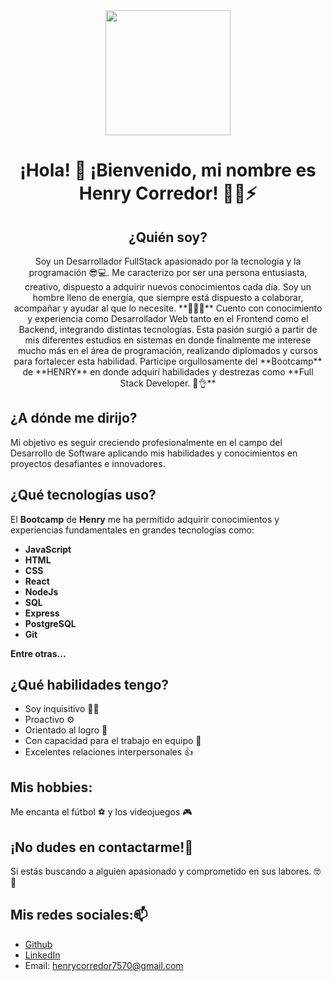 <div id="header" align="center">
    <img src="[https://media.giphy.com/media/UPqYp2tj61XlBhlPbH/giphy.gif](https://media.giphy.com/media/K7StRcr7hagJpXROmb/giphy.gif)" width="200"/>
    <h1 align="center">¡Hola! 👋 ¡Bienvenido, mi nombre es Henry Corredor! 🕵️‍♂️⚡</h1>
    <h2 align="center">¿Quién soy?</h2>
    <p align="center">Soy un Desarrollador FullStack apasionado por la tecnología y la programación 😎💻. Me caracterizo por ser una persona entusiasta, creativo, dispuesto a adquirir nuevos conocimientos cada día. Soy un hombre lleno de energía, que siempre está dispuesto a colaborar, acompañar y ayudar al que lo necesite. **🤝💪😉**
        Cuento con conocimiento y experiencia como Desarrollador Web tanto en el Frontend como el Backend, integrando distintas tecnologías. Esta pasión surgió a partir de mis diferentes estudios en sistemas en donde finalmente me interese mucho más en el área de programación, realizando diplomados y cursos para fortalecer esta habilidad. Participe orgullosamente del **Bootcamp** de **HENRY** en donde adquirí habilidades y destrezas como **Full Stack Developer. 🚀👌** 
    </p>
</div>

## ¿A dónde me dirijo?
Mi objetivo es seguir creciendo profesionalmente en el campo del Desarrollo de Software aplicando mis habilidades y conocimientos en proyectos desafiantes e innovadores. 

## ¿Qué tecnologías uso?
El **Bootcamp** de **Henry** me ha permitido adquirir conocimientos y experiencias fundamentales en grandes tecnologías como:
  - **JavaScript**
  - **HTML**
  - **CSS**
  - **React**
  - **NodeJs**
  - **SQL**
  - **Express**
  - **PostgreSQL**
  - **Git**
  
**Entre otras...**

## ¿Qué habilidades tengo?
  - Soy inquisitivo 🕵️‍♂️
  - Proactivo ⚙️
  - Orientado al logro 🥇
  - Con capacidad para el trabajo en equipo 🤝
  - Excelentes relaciones interpersonales 👍

## Mis hobbies:
Me encanta el fútbol ⚽ y los videojuegos 🎮

## ¡No dudes en contactarme!💬
Si estás buscando a alguien apasionado y comprometido en sus labores. 🤓🧐

## Mis redes sociales:📫
  - [Github](https://github.com/henrycorredor7570)
  - [LinkedIn](https://www.linkedin.com/in/henry-corredor-developer/)
  - Email: henrycorredor7570@gmail.com
